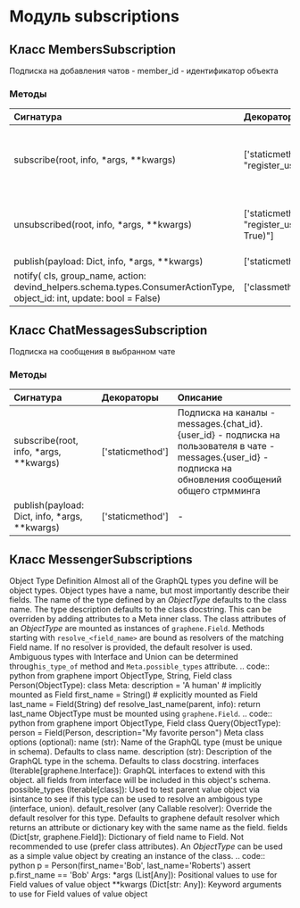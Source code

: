 # Модуль subscriptions



## Класс MembersSubscription

Подписка на добавления чатов - member_id - идентификатор объекта

### Методы

| Сигнатура                                                                                                              | Декораторы                                           | Описание                                              |
| :--------------------------------------------------------------------------------------------------------------------- | :--------------------------------------------------- | :---------------------------------------------------- |
| subscribe(root, info, *args, **kwargs)                                                                                 | ['staticmethod', "register_users('chatting')"]       | Выбираем канал для прослушки, оставляем след в редисе |
| unsubscribed(root, info, *args, **kwargs)                                                                              | ['staticmethod', "register_users('chatting', True)"] | Убираем флаг из редиса для разрешения сообщений       |
| publish(payload: Dict, info, *args, **kwargs)                                                                          | ['staticmethod']                                     | -                                                     |
| notify( cls, group_name, action: devind_helpers.schema.types.ConsumerActionType, object_id: int, update: bool = False) | ['classmethod']                                      | -                                                     |

## Класс ChatMessagesSubscription

Подписка на сообщения в выбранном чате

### Методы

| Сигнатура                                     | Декораторы       | Описание                                                                                                                                                     |
| :-------------------------------------------- | :--------------- | :----------------------------------------------------------------------------------------------------------------------------------------------------------- |
| subscribe(root, info, *args, **kwargs)        | ['staticmethod'] | Подписка на каналы - messages.{chat_id}.{user_id} - подписка на пользователя в чате - messages.{user_id} - подписка на обновления сообщений общего стрмминга |
| publish(payload: Dict, info, *args, **kwargs) | ['staticmethod'] | -                                                                                                                                                            |

## Класс MessengerSubscriptions

Object Type Definition Almost all of the GraphQL types you define will be object types. Object types have a name, but most importantly describe their fields. The name of the type defined by an _ObjectType_ defaults to the class name. The type description defaults to the class docstring. This can be overriden by adding attributes to a Meta inner class. The class attributes of an _ObjectType_ are mounted as instances of ``graphene.Field``. Methods starting with ``resolve_<field_name>`` are bound as resolvers of the matching Field name. If no resolver is provided, the default resolver is used. Ambiguous types with Interface and Union can be determined through``is_type_of`` method and ``Meta.possible_types`` attribute. .. code:: python from graphene import ObjectType, String, Field class Person(ObjectType): class Meta: description = 'A human' # implicitly mounted as Field first_name = String() # explicitly mounted as Field last_name = Field(String) def resolve_last_name(parent, info): return last_name ObjectType must be mounted using ``graphene.Field``. .. code:: python from graphene import ObjectType, Field class Query(ObjectType): person = Field(Person, description="My favorite person") Meta class options (optional): name (str): Name of the GraphQL type (must be unique in schema). Defaults to class name. description (str): Description of the GraphQL type in the schema. Defaults to class docstring. interfaces (Iterable[graphene.Interface]): GraphQL interfaces to extend with this object. all fields from interface will be included in this object's schema. possible_types (Iterable[class]): Used to test parent value object via isintance to see if this type can be used to resolve an ambigous type (interface, union). default_resolver (any Callable resolver): Override the default resolver for this type. Defaults to graphene default resolver which returns an attribute or dictionary key with the same name as the field. fields (Dict[str, graphene.Field]): Dictionary of field name to Field. Not recommended to use (prefer class attributes). An _ObjectType_ can be used as a simple value object by creating an instance of the class. .. code:: python p = Person(first_name='Bob', last_name='Roberts') assert p.first_name == 'Bob' Args: *args (List[Any]): Positional values to use for Field values of value object **kwargs (Dict[str: Any]): Keyword arguments to use for Field values of value object